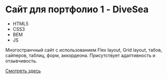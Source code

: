 # Сайт для портфолио 1 - DiveSea 
- HTML5
- CSS3
- BEM
- JS

Многостранчный сайт с использованием Flex layout, Grid layout, табов, сайперов, таблиц, форм, аккордеона. Присутствует адаптивность и отзывчивость.

[Смотреть здесь](https://quverok.github.io/Portfolio/)
